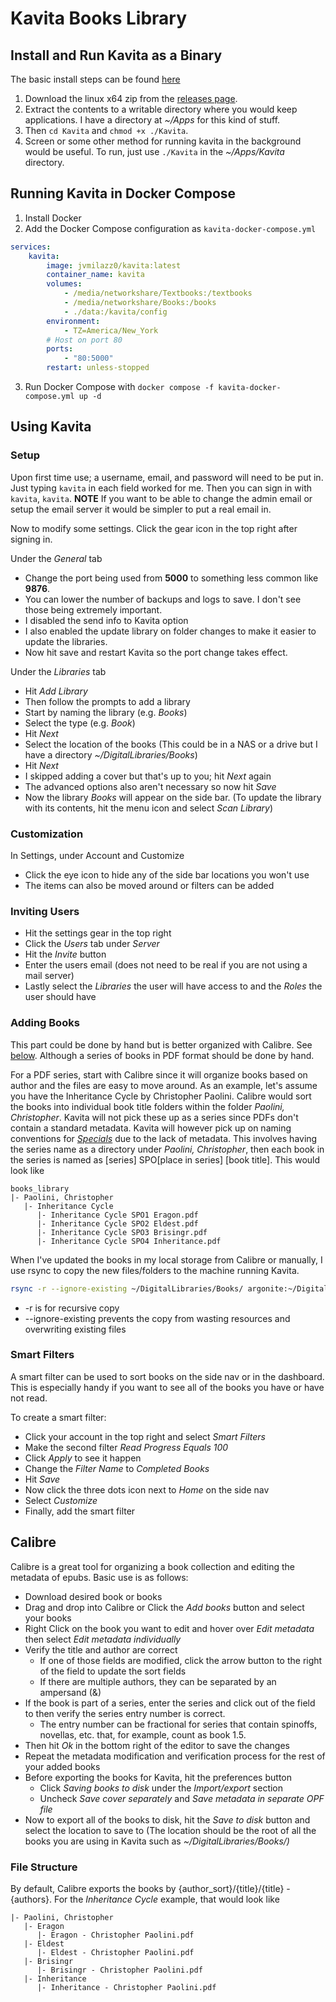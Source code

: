 # Kavita Books Library
## Install and Run Kavita as a Binary

The basic install steps can be found [here](https://github.com/Kareadita/Kavita/blob/develop/INSTALL.txt)
1. Download the linux x64 zip from the [releases page](https://github.com/Kareadita/Kavita/releases).
2. Extract the contents to a writable directory where you would keep applications. I have a directory at *~/Apps* for this kind of stuff.
3. Then ```cd Kavita``` and ```chmod +x ./Kavita```.
4. Screen or some other method for running kavita in the background would be useful. To run, just use ```./Kavita``` in the *~/Apps/Kavita* directory.
## Running Kavita in Docker Compose

1. Install Docker
2. Add the Docker Compose configuration as `kavita-docker-compose.yml`
```yaml
services:
    kavita:
        image: jvmilazz0/kavita:latest
        container_name: kavita
        volumes:
            - /media/networkshare/Textbooks:/textbooks
            - /media/networkshare/Books:/books
            - ./data:/kavita/config
        environment:
            - TZ=America/New_York
        # Host on port 80
        ports:
            - "80:5000"
        restart: unless-stopped
```
3. Run Docker Compose with ```docker compose -f kavita-docker-compose.yml up -d```
## Using Kavita
### Setup

Upon first time use; a username, email, and password will need to be put in. Just typing ```kavita``` in each field worked for me. Then you can sign in with ```kavita```, ```kavita```. **NOTE** If you want to be able to change the admin email or setup the email server it would be simpler to put a real email in.

Now to modify some settings. Click the gear icon in the top right after signing in.

Under the *General* tab
- Change the port being used from **5000** to something less common like **9876**.
- You can lower the number of backups and logs to save. I don't see those being extremely important.
- I disabled the send info to Kavita option
- I also enabled the update library on folder changes to make it easier to update the libraries.
- Now hit save and restart Kavita so the port change takes effect.

Under the *Libraries* tab
- Hit *Add Library*
- Then follow the prompts to add a library
- Start by naming the library (e.g. *Books*)
- Select the type (e.g. *Book*)
- Hit *Next*
- Select the location of the books (This could be in a NAS or a drive but I have a directory *~/DigitalLibraries/Books*)
- Hit *Next*
- I skipped adding a cover but that's up to you; hit *Next* again
- The advanced options also aren't necessary so now hit *Save*
- Now the library *Books* will appear on the side bar. (To update the library with its contents, hit the menu icon and select *Scan Library*)
### Customization

In Settings, under Account and Customize
- Click the eye icon to hide any of the side bar locations you won't use
- The items can also be moved around or filters can be added
### Inviting Users

- Hit the settings gear in the top right
- Click the *Users* tab under *Server*
- Hit the *Invite* button
- Enter the users email (does not need to be real if you are not using a mail server)
- Lastly select the *Libraries* the user will have access to and the *Roles* the user should have
### Adding Books

This part could be done by hand but is better organized with Calibre. See [below](#calibre). Although a series of books in PDF format should be done by hand.

For a PDF series, start with Calibre since it will organize books based on author and the files are easy to move around. As an example, let's assume you have the Inheritance Cycle by Christopher Paolini. Calibre would sort the books into individual book title folders within the folder *Paolini, Christopher*. Kavita will not pick these up as a series since PDFs don't contain a standard metadata. Kavita will however pick up on naming conventions for *[Specials](https://wiki.kavitareader.com/guides/scanner/managefiles)* due to the lack of metadata. This involves having the series name as a directory under *Paolini, Christopher*, then each book in the series is named as [series] SPO[place in series] [book title]. This would look like
```none
books_library
|- Paolini, Christopher
   |- Inheritance Cycle
      |- Inheritance Cycle SPO1 Eragon.pdf
      |- Inheritance Cycle SPO2 Eldest.pdf
      |- Inheritance Cycle SPO3 Brisingr.pdf
      |- Inheritance Cycle SPO4 Inheritance.pdf
```

When I've updated the books in my local storage from Calibre or manually, I use rsync to copy the new files/folders to the machine running Kavita.
```bash
rsync -r --ignore-existing ~/DigitalLibraries/Books/ argonite:~/DigitalLibraries/Books/
```
- -r is for recursive copy
- --ignore-existing prevents the copy from wasting resources and overwriting existing files
### Smart Filters

A smart filter can be used to sort books on the side nav or in the dashboard. This is especially handy if you want to see all of the books you have or have not read.

To create a smart filter:
- Click your account in the top right and select *Smart Filters*
- Make the second filter *Read Progress* *Equals* *100*
- Click *Apply* to see it happen
- Change the *Filter Name* to *Completed Books*
- Hit *Save*
- Now click the three dots icon next to *Home* on the side nav
- Select *Customize*
- Finally, add the smart filter
## Calibre

Calibre is a great tool for organizing a book collection and editing the metadata of epubs. Basic use is as follows:
- Download desired book or books
- Drag and drop into Calibre or Click the *Add books* button and select your books
- Right Click on the book you want to edit and hover over *Edit metadata* then select *Edit metadata individually*
- Verify the title and author are correct
  - If one of those fields are modified, click the arrow button to the right of the field to update the sort fields
  - If there are multiple authors, they can be separated by an ampersand (&)
- If the book is part of a series, enter the series and click out of the field to then verify the series entry number is correct.
  - The entry number can be fractional for series that contain spinoffs, novellas, etc. that, for example, count as book 1.5.
- Then hit *Ok* in the bottom right of the editor to save the changes
- Repeat the metadata modification and verification process for the rest of your added books
- Before exporting the books for Kavita, hit the preferences button
  - Click *Saving books to disk* under the *Import/export* section
  - Uncheck *Save cover separately* and *Save metadata in separate OPF file*
- Now to export all of the books to disk, hit the *Save to disk* button and select the location to save to (The location should be the root of all the books you are using in Kavita such as *~/DigitalLibraries/Books/)*
### File Structure

By default, Calibre exports the books by {author_sort}/{title}/{title} - {authors}. For the *Inheritance Cycle* example, that would look like
```none
|- Paolini, Christopher
   |- Eragon
      |- Eragon - Christopher Paolini.pdf
   |- Eldest
      |- Eldest - Christopher Paolini.pdf
   |- Brisingr
      |- Brisingr - Christopher Paolini.pdf
   |- Inheritance
      |- Inheritance - Christopher Paolini.pdf
```

